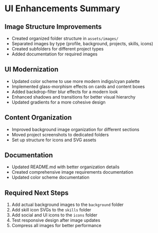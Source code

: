 # UI Enhancements Summary

## Image Structure Improvements
- Created organized folder structure in `assets/images/`
- Separated images by type (profile, background, projects, skills, icons)
- Created subfolders for different project types
- Added documentation for required images

## UI Modernization
- Updated color scheme to use more modern indigo/cyan palette
- Implemented glass-morphism effects on cards and content boxes
- Added backdrop-filter blur effects for a modern look
- Enhanced shadows and transitions for better visual hierarchy
- Updated gradients for a more cohesive design

## Content Organization
- Improved background image organization for different sections
- Moved project screenshots to dedicated folders
- Set up structure for icons and SVG assets

## Documentation
- Updated README.md with better organization details
- Created comprehensive image requirements documentation
- Updated color scheme documentation

## Required Next Steps
1. Add actual background images to the `background` folder
2. Add skill icon SVGs to the `skills` folder
3. Add social and UI icons to the `icons` folder
4. Test responsive design after image updates
5. Compress all images for better performance 